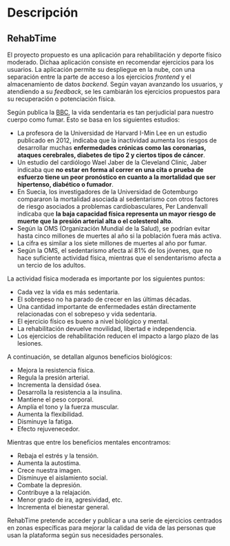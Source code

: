 # Descripción

## RehabTime 
El proyecto propuesto es una aplicación para rehabilitación y deporte físico moderado. Dichaa aplicación consiste en recomendar ejercicios para los usuarios.
La aplicación permite su despliegue en la nube, con una separación entre la parte de acceso a los ejercicios _frontend_ y el almacenamiento de datos _backend_. 
Según vayan avanzando los usuarios, y atendiendo a su _feedback_, se les cambiarán los ejercicios propuestos para su recuperación o potenciación física.

Según publica la [BBC](https://www.bbc.com/mundo/noticias-56670014), la vida sendentaria es tan perjudicial para nuestro cuerpo como fumar. Esto se basa en los siguientes estudios:
- La profesora de la Universidad de Harvard I-Min Lee en un estudio publicado en 2012, indicaba que la inactividad aumenta los riesgos de desarrollar muchas **enfermedades crónicas como las coronarias, ataques cerebrales, diabetes de tipo 2 y ciertos tipos de cáncer**.
- Un estudio del cardiólogo Wael Jaber de la Cleveland Clinic, Jaber indicaba que **no estar en forma al correr en una cita o prueba de esfuerzo tiene un peor pronóstico en cuanto a la mortalidad que ser hipertenso, diabético o fumador**.
- En Suecia, los investigadores de la Universidad de Gotemburgo compararon la mortalidad asociada al sedentarismo con otros factores de riesgo asociados a problemas cardiobasculares, Per Landenvall indicaba que **la baja capacidad física representa un mayor riesgo de muerte que la presión arterial alta o el colesterol alto**.
- Según la OMS (Organización Mundial de la Salud), se podrían evitar hasta cinco millones de muertes al año si la población fuera más activa.
- La cifra es similar a los siete millones de muertes al año por fumar.
- Según la OMS, el sedentarismo afecta al 81% de los jóvenes, que no hace suficiente actividad física, mientras que el sendentarismo afecta a un tercio de los adultos.

La actividad física moderada es importante por los siguientes puntos:
- Cada vez la vida es más sedentaria.
- El sobrepeso no ha parado de crecer en las últimas décadas.
- Una cantidad importante de enfermedades están directamente relacionadas con el sobrepeso y vida sedentaria.
- El ejercicio físico es bueno a nivel biológico y mental. 
- La rehabilitación devuelve movilidad, libertad e independencia.
- Los ejercicios de rehabilitación reducen el impacto a largo plazo de las lesiones.


A continuación, se detallan algunos beneficios biológicos:
- Mejora la resistencia física.
- Regula la presión arterial.
- Incrementa la densidad ósea.
- Desarrolla la resistencia a la insulina.
- Mantiene el peso corporal.
- Amplía el tono y la fuerza muscular.
- Aumenta la flexibilidad.
- Disminuye la fatiga.
- Efecto rejuvenecedor.


Mientras que entre los beneficios mentales encontramos: 
- Rebaja el estrés y la tensión.
- Aumenta la autostima.
- Crece nuestra imagen.
- Disminuye el aislamiento social.
- Combate la depresión.
- Contribuye a la relajación.
- Menor grado de ira, agresividad, etc.
- Incrementa el bienestar general.

RehabTime pretende acceder y publicar a una serie de ejercicios centrados en zonas específicas para mejorar la calidad de vida de las personas que usan la plataforma según sus necesidades personales.


